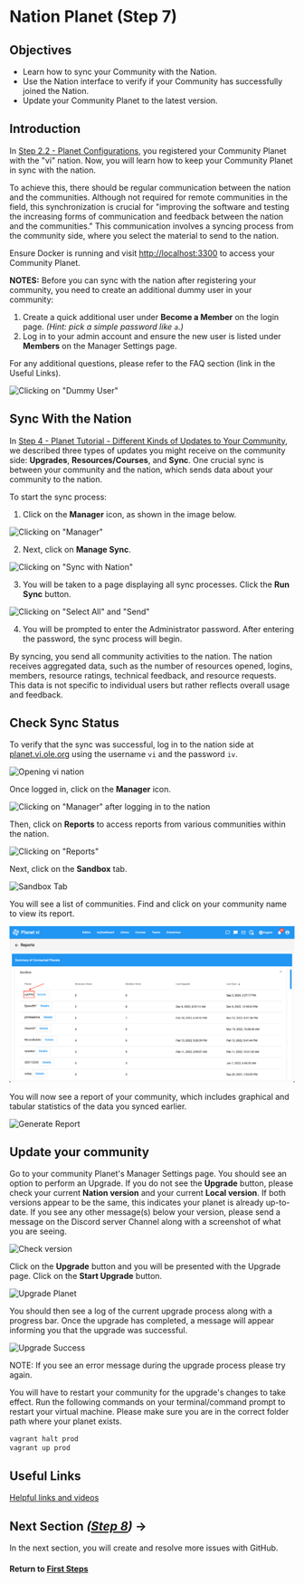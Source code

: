 # Nation Planet (Step 7)

## Objectives

- Learn how to sync your Community with the Nation.
- Use the Nation interface to verify if your Community has successfully joined the Nation.
- Update your Community Planet to the latest version.

## Introduction

In [Step 2.2 - Planet Configurations](vi-planet-configurations.md), you registered your Community Planet with the "vi" nation. Now, you will learn how to keep your Community Planet in sync with the nation.

To achieve this, there should be regular communication between the nation and the communities. Although not required for remote communities in the field, this synchronization is crucial for "improving the software and testing the increasing forms of communication and feedback between the nation and the communities." This communication involves a syncing process from the community side, where you select the material to send to the nation.

Ensure Docker is running and visit [http://localhost:3300](http://localhost:3300) to access your Community Planet.

**NOTES:** Before you can sync with the nation after registering your community, you need to create an additional dummy user in your community:
1. Create a quick additional user under **Become a Member** on the login page. *(Hint: pick a simple password like `a`.)*
2. Log in to your admin account and ensure the new user is listed under **Members** on the Manager Settings page.

For any additional questions, please refer to the FAQ section (link in the Useful Links).

![Clicking on "Dummy User"](images/vi-become-member.png "Dummy User")

## Sync With the Nation

In [Step 4 - Planet Tutorial - Different Kinds of Updates to Your Community](vi-planetapps.md#Different_Kinds_of_Updates_to_Your_Community), we described three types of updates you might receive on the community side: **Upgrades**, **Resources/Courses**, and **Sync**. One crucial sync is between your community and the nation, which sends data about your community to the nation.

To start the sync process:

1. Click on the **Manager** icon, as shown in the image below.

  ![Clicking on "Manager"](images/edit-vi-nation-manager.png "Dashboard in your localhost")

2. Next, click on **Manage Sync**.

  ![Clicking on "Sync with Nation"](images/vi-nation-sync.png "Community Manage Page in your localhost")

3. You will be taken to a page displaying all sync processes. Click the **Run Sync** button.

  ![Clicking on "Select All" and "Send"](images/vi-nation-sync-send.png "Community Manage Page in your localhost")

4. You will be prompted to enter the Administrator password. After entering the password, the sync process will begin.

By syncing, you send all community activities to the nation. The nation receives aggregated data, such as the number of resources opened, logins, members, resource ratings, technical feedback, and resource requests. This data is not specific to individual users but rather reflects overall usage and feedback.

## Check Sync Status

To verify that the sync was successful, log in to the nation side at [planet.vi.ole.org](http://planet.vi.ole.org) using the username `vi` and the password `iv`.

![Opening vi nation](images/vi-login-page.png "Login page on vi nation")

Once logged in, click on the **Manager** icon.

![Clicking on "Manager" after logging in to the nation](images/vi-manager-link.png "Dashboard in ole site")

Then, click on **Reports** to access reports from various communities within the nation.

![Clicking on "Reports"](images/vi-manager-dashboard.png "Manager Page in ole site")

Next, click on the **Sandbox** tab.

![Sandbox Tab](images/vi-nation-sandbox.png)

You will see a list of communities. Find and click on your community name to view its report.

![Communities List](images/vi-nation-communities.png "Report Communities List Page in ole site")

You will now see a report of your community, which includes graphical and tabular statistics of the data you synced earlier.

![Generate Report](images/vi-nation-report.png "Communities Requests Page in ole site")

## Update your community

Go to your community Planet's Manager Settings page. You should see an option to perform an Upgrade.
If you do not see the **Upgrade** button, please check your current **Nation version** and your current **Local version**. If both versions appear to be the same, this indicates your planet is already up-to-date. If you see any other message(s) below your version, please send a message on the Discord server Channel along with a screenshot of what you are seeing.

![Check version](images/vi-planet-version.png "Communities Check version")

Click on the **Upgrade** button and you will be presented with the Upgrade page. Click on the **Start Upgrade** button.

![Upgrade Planet](images/vi-planet-upgrade.png "Communities Upgrade")

You should then see a log of the current upgrade process along with a progress bar. Once the upgrade has completed, a message will appear informing you that the upgrade was successful.

![Upgrade Success](images/vi-planet-upgrade-success.png "Communities Upgrade successful")

NOTE: If you see an error message during the upgrade process please try again.

You will have to restart your community for the upgrade's changes to take effect.
Run the following commands on your terminal/command prompt to restart your virtual machine. Please make sure you are in the correct folder path where your planet exists.

```
vagrant halt prod
vagrant up prod
```

## Useful Links

[Helpful links and videos](vi-faq.md#Helpful_Links)

## Next Section _([Step 8](vi-create-issues-and-pull-requests.md))_ **→**


In the next section, you will create and resolve more issues with GitHub.

#### Return to [First Steps](vi-first-steps.md#Step_7_-_Nation_Planet)
